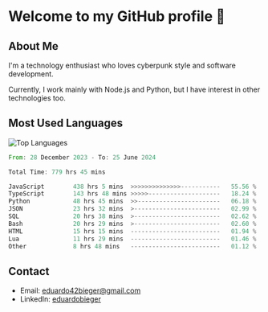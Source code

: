 # Welcome to my GitHub profile 👋

## About Me
I'm a technology enthusiast who loves cyberpunk style and software development.

Currently, I work mainly with Node.js and Python, but I have interest in other technologies too.

## Most Used Languages
![Top Languages](https://github-readme-stats.vercel.app/api/top-langs/?username=eduardobieger&layout=compact&theme=radical)

<!--START_SECTION:waka-->

```rust
From: 28 December 2023 - To: 25 June 2024

Total Time: 779 hrs 45 mins

JavaScript        438 hrs 5 mins  >>>>>>>>>>>>>>-----------   55.56 %
TypeScript        143 hrs 48 mins >>>>>--------------------   18.24 %
Python            48 hrs 45 mins  >>-----------------------   06.18 %
JSON              23 hrs 32 mins  >------------------------   02.99 %
SQL               20 hrs 38 mins  >------------------------   02.62 %
Bash              20 hrs 29 mins  >------------------------   02.60 %
HTML              15 hrs 15 mins  -------------------------   01.94 %
Lua               11 hrs 29 mins  -------------------------   01.46 %
Other             8 hrs 48 mins   -------------------------   01.12 %
```

<!--END_SECTION:waka-->

## Contact
- Email: eduardo42bieger@gmail.com 
- LinkedIn: [eduardobieger](https://www.linkedin.com/in/eduardo-bieger/)
